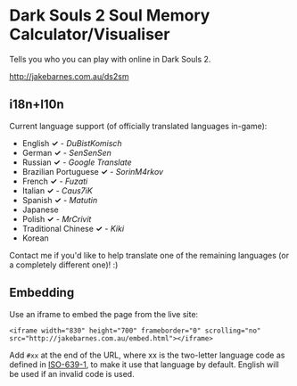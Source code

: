 Dark Souls 2 Soul Memory Calculator/Visualiser
===

Tells you who you can play with online in Dark Souls 2.

http://jakebarnes.com.au/ds2sm

i18n+l10n
---

Current language support (of officially translated languages in-game):

- English **✓** - *DuBistKomisch*
- German **✓** - *SenSenSen*
- Russian **✓** - *Google Translate*
- Brazilian Portuguese **✓** - *SorinM4rkov*
- French **✓** - *Fuzati*
- Italian **✓** - *Caus7iK*
- Spanish **✓** - *Matutin*
- Japanese
- Polish **✓** - *MrCrivit*
- Traditional Chinese **✓** - *Kiki*
- Korean

Contact me if you'd like to help translate one of the remaining languages (or a completely different one)! :)

Embedding
---

Use an iframe to embed the page from the live site:

`<iframe width="830" height="700" frameborder="0" scrolling="no" src="http://jakebarnes.com.au/embed.html"></iframe>`

Add `#xx` at the end of the URL, where xx is the two-letter language code as defined in [ISO-639-1](http://loc.gov/standards/iso639-2/php/code_list.php), to make it use that language by default. English will be used if an invalid code is used.
